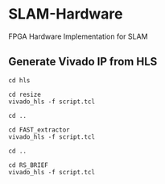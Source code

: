 # SLAM-Hardware
FPGA Hardware Implementation for SLAM

## Generate Vivado IP from HLS
```
cd hls

cd resize
vivado_hls -f script.tcl

cd ..

cd FAST_extractor
vivado_hls -f script.tcl

cd ..

cd RS_BRIEF
vivado_hls -f script.tcl
```